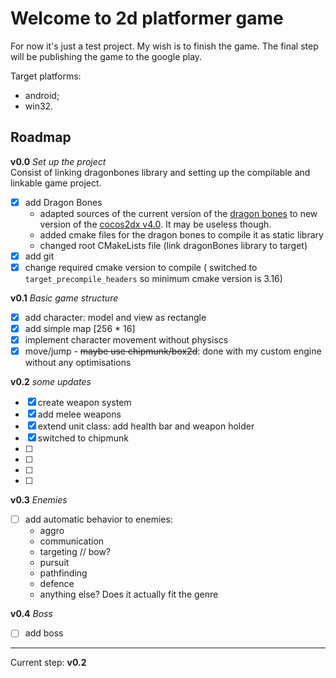 # Welcome to 2d platformer game  
  
For now it's just a test project. My wish is to finish the game. The final step will be publishing the game to 
the google play.

Target platforms:  
- android;
- win32.

## Roadmap  

**v0.0** _Set up the project_  
Consist of linking dragonbones library and setting up the compilable and linkable game project.  
- [x] add Dragon Bones  
	+ adapted sources of the current version of the [dragon bones](https://github.com/DragonBones/DragonBonesCPP/tree/dev) to new version of the [cocos2dx v4.0](https://github.com/cocos2d/cocos2d-x/tree/cocos2d-x-4.0). It may be useless though.  
	+ added cmake files for the dragon bones to compile it as static library   
	+ changed root CMakeLists file (link dragonBones library to target)  
- [x] add git  
- [x] change required cmake version to compile ( switched to `target_precompile_headers` so minimum cmake version is 3.16)  
  
**v0.1** _Basic game structure_  
- [x] add character: model and view as rectangle  
- [x] add simple map [256 * 16]  
- [x] implement character movement without physiscs  
- [x] move/jump - ~~maybe use chipmunk/box2d~~: done with my custom engine without any optimisations  
  
**v0.2** _some updates_  
- [x] create weapon system  
- [x] add melee weapons  
- [x] extend unit class: add health bar and weapon holder  
- [x] switched to chipmunk
- [ ] 
- [ ]
- [ ]
- [ ]

**v0.3** _Enemies_
- [ ] add automatic behavior to enemies:  
	- aggro  
	- communication  
	- targeting // bow?  
	- pursuit  
	- pathfinding  
	- defence  
	- anything else? Does it actually fit the genre  
  
**v0.4** _Boss_  
- [ ] add boss  

---
Current step: **v0.2**




